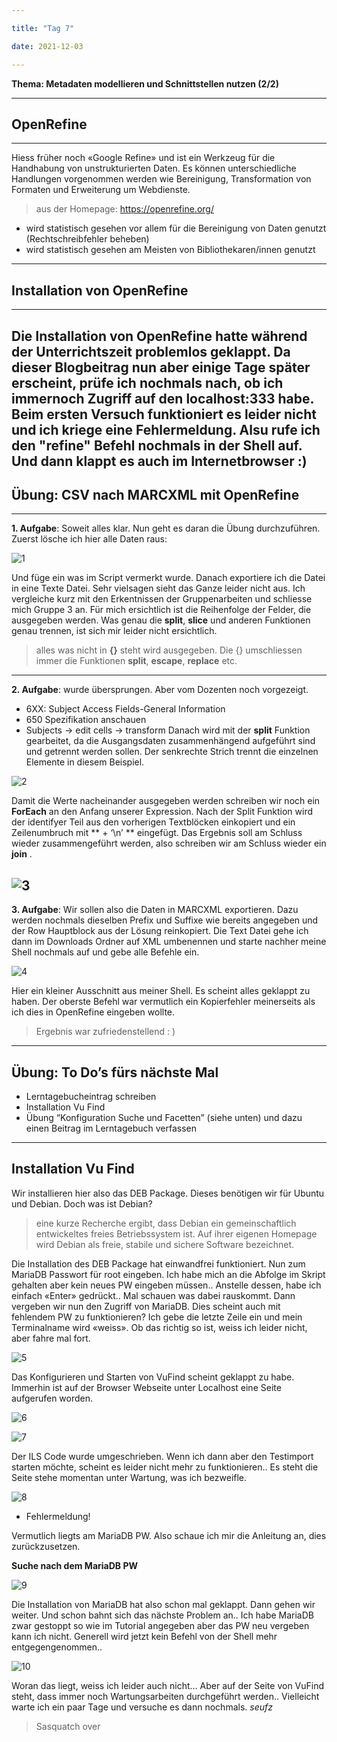 ```yaml
---

title: "Tag 7"

date: 2021-12-03

---
```



**Thema: Metadaten modellieren und Schnittstellen nutzen (2/2)**


---
## OpenRefine
---
Hiess früher noch «Google Refine» und ist ein Werkzeug für die Handhabung von unstrukturierten Daten. Es können unterschiedliche Handlungen vorgenommen werden wie Bereinigung, Transformation von Formaten und Erweiterung um Webdienste.
> aus der Homepage: https://openrefine.org/
- wird statistisch gesehen vor allem für die Bereinigung von Daten genutzt (Rechtschreibfehler beheben)
- wird statistisch gesehen am Meisten von Bibliothekaren/innen genutzt
---

## Installation von OpenRefine
---
Die Installation von OpenRefine hatte während der Unterrichtszeit problemlos geklappt. Da dieser Blogbeitrag nun aber einige Tage später erscheint, prüfe ich nochmals nach, ob ich immernoch Zugriff auf den localhost:333 habe. 
Beim ersten Versuch funktioniert es leider nicht und ich kriege eine Fehlermeldung. Alsu rufe ich den "refine" Befehl nochmals in der Shell auf. Und dann klappt es auch im Internetbrowser :)
---


## Übung: CSV nach MARCXML mit OpenRefine
---
**1. Aufgabe**:
 Soweit alles klar. Nun geht es daran die Übung durchzuführen. Zuerst lösche ich hier alle Daten raus:
 
 ![1](https://user-images.githubusercontent.com/90785896/146681211-52f30d28-ff5f-420b-ac40-9b92e27d154d.png)

Und füge ein was im Script vermerkt wurde. Danach exportiere ich die Datei in eine Texte Datei. Sehr vielsagen sieht das Ganze leider nicht aus. Ich vergleiche kurz mit den Erkentnissen der Gruppenarbeiten und schliesse mich Gruppe 3 an. Für mich ersichtlich ist die Reihenfolge der Felder, die ausgegeben werden. Was genau die **split**, **slice** und anderen Funktionen genau trennen, ist sich mir leider nicht ersichtlich.
> alles was nicht in **{}** steht wird ausgegeben. Die {} umschliessen immer die Funktionen **split**, **escape**, **replace** etc.
---

**2. Aufgabe**: 
wurde übersprungen. Aber vom Dozenten noch vorgezeigt.
- 6XX: Subject Access Fields-General Information
- 650 Spezifikation anschauen
- Subjects -> edit cells -> transform
Danach wird mit der **split** Funktion gearbeitet, da die Ausgangsdaten zusammenhängend aufgeführt sind und getrennt werden sollen. Der senkrechte Strich trennt die einzelnen Elemente in diesem Beispiel. 

![2](https://user-images.githubusercontent.com/90785896/146681226-09dce1d7-51ad-45db-b2db-cee30c59c0b1.png)

Damit die Werte nacheinander ausgegeben werden schreiben wir noch ein **ForEach** an den Anfang unserer Expression. Nach der Split Funktion wird der identifyer Teil aus den vorherigen Textblöcken einkopiert und ein Zeilenumbruch mit ** + ‘\n’ ** eingefügt. Das Ergebnis soll am Schluss wieder zusammengeführt werden, also schreiben wir am Schluss wieder ein **join** .

![3](https://user-images.githubusercontent.com/90785896/146681232-71378e71-d94f-4874-994f-f2edf8d39d7d.png)
---
 
**3. Aufgabe**:
Wir sollen also die Daten in MARCXML exportieren. Dazu werden nochmals dieselben Prefix und Suffixe wie bereits angegeben und der Row Hauptblock aus der Lösung reinkopiert. Die Text Datei gehe ich dann im Downloads Ordner auf XML umbenennen und starte nachher meine Shell nochmals auf und gebe alle Befehle ein.

![4](https://user-images.githubusercontent.com/90785896/146681239-d65cdc8e-66f4-4cf3-b0e3-ae669776fc4e.png)

 
Hier ein kleiner Ausschnitt aus meiner Shell. Es scheint alles geklappt zu haben. Der oberste Befehl war vermutlich ein Kopierfehler meinerseits als ich dies in OpenRefine eingeben wollte. 
> Ergebnis war zufriedenstellend : )
---

## Übung: To Do’s fürs nächste Mal

- Lerntagebucheintrag schreiben
- Installation Vu Find
- Übung “Konfiguration Suche und Facetten” (siehe unten) und dazu einen Beitrag im Lerntagebuch verfassen
---


## Installation Vu Find

Wir installieren hier also das DEB Package. Dieses benötigen wir für Ubuntu und Debian. Doch was ist Debian? 
> eine kurze Recherche ergibt, dass Debian ein gemeinschaftlich entwickeltes freies Betriebssystem ist. Auf ihrer eigenen Homepage wird Debian als freie, stabile und sichere Software bezeichnet.

Die Installation des DEB Package hat einwandfrei funktioniert. Nun zum MariaDB Passwort für root eingeben. Ich habe mich an die Abfolge im Skript gehalten aber kein neues PW eingeben müssen.. Anstelle dessen, habe ich einfach «Enter» gedrückt.. Mal schauen was dabei rauskommt.
Dann vergeben wir nun den Zugriff von MariaDB. Dies scheint auch mit fehlendem PW zu funktionieren? Ich gebe die letzte Zeile ein und mein Terminalname wird «weiss». Ob das richtig so ist, weiss ich leider nicht, aber fahre mal fort.

![5](https://user-images.githubusercontent.com/90785896/146681244-1e4e1a80-a2e7-4469-812d-73e6bdb92766.png)

 
Das Konfigurieren und Starten von VuFind scheint geklappt zu habe. Immerhin ist auf der Browser Webseite unter Localhost eine Seite aufgerufen worden.
 
![6](https://user-images.githubusercontent.com/90785896/146681248-fb3d4bb0-56ac-4a30-a7be-c25d3987b8cc.png)

![7](https://user-images.githubusercontent.com/90785896/146681254-e27fa48a-b715-45f7-b70e-056ab320304b.png)

 
Der ILS Code wurde umgeschrieben. 
Wenn ich dann aber den Testimport starten möchte, scheint es leider nicht mehr zu funktionieren.. Es steht die Seite stehe momentan unter Wartung, was ich bezweifle.
 
![8](https://user-images.githubusercontent.com/90785896/146681260-9e0ebcb0-4ab2-41bd-a5aa-29ffe44776b5.png)
 
- Fehlermeldung!

Vermutlich liegts am MariaDB PW. Also schaue ich mir die Anleitung an, dies zurückzusetzen.

**Suche nach dem MariaDB PW**

![9](https://user-images.githubusercontent.com/90785896/146681264-7d63935b-332d-42d4-a4ef-afcfed95ab34.png)
  
Die Installation von MariaDB hat also schon mal geklappt. Dann gehen wir weiter.
Und schon bahnt sich das nächste Problem an.. Ich habe MariaDB zwar gestoppt so wie im Tutorial angegeben aber das PW neu vergeben kann ich nicht. Generell wird jetzt kein Befehl von der Shell mehr entgegengenommen..

![10](https://user-images.githubusercontent.com/90785896/146681276-cf62efe8-f9da-4c51-91f2-c026c202b10a.png)

Woran das liegt, weiss ich leider auch nicht… Aber auf der Seite von VuFind steht, dass immer noch Wartungsarbeiten durchgeführt werden.. Vielleicht warte ich ein paar Tage und versuche es dann nochmals. *seufz*

>Sasquatch over







 


